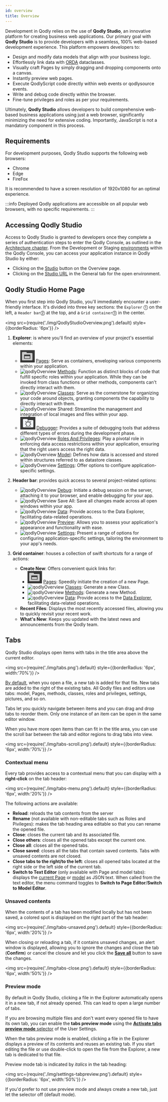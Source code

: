 ```yaml
---
id: overview
title: Overview
---
```


Development in Qodly relies on the use of **Qodly Studio**, an innovative platform for creating business web applications. Our primary goal with **Qodly Studio** is to provide developers with a seamless, 100% web-based development experience. This platform empowers developers to:

- Design and modify data models that align with your business logic.
- Effortlessly link data with [ORDA](../concepts/platform.md#the-orda-concept)  dataclasses.
- Visually craft Pages by simply dragging and dropping components onto a canvas.
- Instantly preview web pages.
- Execute QodlyScript code directly within web events or qodlysource events.
- Write and debug code directly within the browser.
- Fine-tune privileges and roles as per your requirements.

Ultimately, **Qodly Studio** allows developers to build comprehensive web-based business applications using just a web browser, significantly minimizing the need for extensive coding. Importantly, JavaScript is not a mandatory component in this process.

## Requirements

For development purposes, Qodly Studio supports the following web browsers:

- Chrome
- Edge
- FireFox

It is recommended to have a screen resolution of 1920x1080 for an optimal experience.

:::info
Deployed Qodly applications are accessible on all popular web browsers, with no specific requirements.
:::

## Accessing Qodly Studio

Access to Qodly Studio is granted to developers once they complete a series of authentication steps to enter the Qodly Console, as outlined in the [Architecture chapter](../concepts/cloud.md). From the Development or Staging [environments](../cloud/getStarted.md#environments-and-services) within the Qodly Console, you can access your application instance in Qodly Studio by either:

- Clicking on the [Studio](../cloud/application-management#open-qodly-studio) button on the Overview page.
- Clicking on the [Studio URL](../cloud/application-management#open-qodly-studio) in the General tab for the open environment.



## Qodly Studio Home Page

When you first step into Qodly Studio, you'll immediately encounter a user-friendly interface. It's divided into three key sections: the `Explorer` ⓵ on the left, a `Header bar`⓶ at the top, and a `Grid container`⓷ in the center.

<img src={require('./img/QodlyStudioOverview.png').default} style={{borderRadius: '6px'}} />

1. **Explorer**: is where you'll find an overview of your project's essential elements:

    - ![qodlyOverview](./img/overview_Pages.png) [Pages](./pageLoaders/pageLoaderOverview#overview): Serve as containers, enveloping various components within your application. 
    - ![qodlyOverview](./img/overview_methods&Func.png) [Methods](./coding#methods): Function as distinct blocks of code that fulfill specific roles within your application. While they can be invoked from class functions or other methods, components can't directly interact with them.
    - ![qodlyOverview](./img/overview_methods&Func.png) [Classes](./coding#classes): Serve as the cornerstone for organizing your code around objects, granting components the capability to directly interact with them.
    - ![qodlyOverview](./img/overview_shared.png) Shared: Streamline the management and integration of local images and files within your app.
    - ![qodlyOverview](./img/overview_debugger.png) [Debugger](./debugging.md): Provides a suite of debugging tools that address different types of errors during the development phase.
    - ![qodlyOverview](./img/overview_roles.png) [Roles And Privileges](./roles/rolesPrivilegesOverview.md): Play a pivotal role in enforcing data access restrictions within your application, ensuring that the right users access the right data.
    - ![qodlyOverview](./img/overview_model.png) [Model](./model/model-editor-interface.md): Defines how data is accessed and stored within structures referred to as datastore classes.
    - ![qodlyOverview](./img/overview_settings.png) [Settings](./settings.md): Offer options to configure application-specific settings.

2. **Header bar**: provides quick access to several project-related options:

    - ![qodlyOverview](./img/overview_debug.png) [Debug](./debugging#starting-a-debug-session): Initiate a debug session on the server, attaching it to your browser, and enable debugging for your app.
    - ![qodlyOverview](./img/overview_saveAll.png) Save All: Save all changes made across all open windows within your app.
    - ![qodlyOverview](./img/overview_data.png) [Data](../data-explorer/data-explorer.md): Provide access to the Data Explorer, facilitating data-related operations.
    - ![qodlyOverview](./img/overview_preview.png) [Preview](./rendering#preview-the-entire-site): Allows you to assess your application's appearance and functionality with ease.
    - ![qodlyOverview](./img/overview_settings.png) [Settings](./settings.md): Present a range of options for configuring application-specific settings, tailoring the environment to your app's needs.

3. **Grid container**: houses a collection of swift shortcuts for a range of actions:

    - **Create New**: Offers convenient quick links for:
        - ![qodlyOverview](./img/overview_Pages.png) [Pages](./pageLoaders/pageLoaderOverview#creating-a-Page): Speedily initiate the creation of a new Page.
        - ![qodlyOverview](./img/overview_class.png) [Classes](./coding#creating): Generate a new Class.
        - ![qodlyOverview](./img/overview_method.png) [Methods](./coding#creating): Generate a new Method.
        - ![qodlyOverview](./img/overview_data.png) [Data](../data-explorer/data-explorer.md): Provide access to the [Data Explorer](../data-explorer/data-explorer.md), facilitating data-related operations.
    - **Recent Files**: Displays the most recently accessed files, allowing you to quickly revisit your recent work.
    - **What's New**: Keeps you updated with the latest news and announcements from the Qodly team.
  
  
## Tabs

Qodly Studio displays open items with tabs in the title area above the current editor.

<img src={require('./img/tabs.png').default} style={{borderRadius: '6px', width:'70%'}} />

[By default](#preview-mode), when you open a file, a new tab is added for that file. New tabs are added to the right of the existing tabs. All Qodly files and editors use tabs: model, Pages, methods, classes, roles and privileges, settings, pictures, and so on. 

Tabs let you quickly navigate between items and you can drag and drop tabs to reorder them. Only one instance of an item can be open in the same editor window.

When you have more open items than can fit in the title area, you can use the scroll bar between the tab and editor regions to drag tabs into view. 

<img src={require('./img/tabs-scroll.png').default} style={{borderRadius: '6px', width:'70%'}} />


### Contextual menu

Every tab provides access to a contextual menu that you can display with a **right-click** on the tab header:

<img src={require('./img/tabs-menu.png').default} style={{borderRadius: '6px', width:'20%'}} />

The following actions are available:

-  **Reload**: reloads the tab contents from the server
-  **Rename** (not available with non-editable tabs such as Roles and Pivileges): makes the tab heading area editable so that you can rename the opened file.  
-  **Close**: closes the current tab and its associated file.
-  **Close others**: closes all the opened tabs except the current one.
-  **Close all**: closes all the opened tabs.
-  **Close saved**: closes all the tabs that contain saved contents. Tabs with unsaved contents are not closed. 
-  **Close tabs to the right/to the left**: closes all opened tabs located at the right side or the left side of the current tab.
-  **Switch to Text Editor** (only available with Page and model tabs): displays the [current Page](./pageLoaders/pageLoaderOverview.md/#Page-json-representation) or [model](model/model-editor-interface.md#model-json-representation) as JSON text. When called from the text editor, the menu command toggles to **Switch to Page Editor**/**Switch to Model Editor**. 

### Unsaved contents

When the contents of a tab has been modified locally but has not been saved, a colored spot is displayed on the right part of the tab header:

<img src={require('./img/tabs-unsaved.png').default} style={{borderRadius: '6px', width:'20%'}} />

When closing or reloading a tab, if it contains unsaved changes, an alert window is displayed, allowing you to ignore the changes and close the tab (**Confirm**) or cancel the closure and let you click the [**Save all**](#homepage) button to save the changes. 

<img src={require('./img/tabs-close.png').default} style={{borderRadius: '6px', width:'50%'}} />

### Preview mode

By default in Qodly Studio, clicking a file in the Explorer automatically opens it in a new tab, if not already opened. This can lead to open a large number of tabs. 

If you are browsing multiple files and don't want every opened file to have its own tab, you can enable the **tabs preview mode** using the [**Activate tabs preview mode** selector](settings.md#activate-tabs-preview-mode) of the User Settings. 

When the tabs preview mode is enabled, clicking a file in the Explorer displays a preview of its contents and reuses an existing tab. If you start editing the file or use double-click to open the file from the Explorer, a new tab is dedicated to that file. 

Preview mode tab is indicated by *italics* in the tab heading:

<img src={require('./img/settings-tabpreview.png').default} style={{borderRadius: '6px', width:'50%'}} />

If you'd prefer to not use preview mode and always create a new tab, just let the selector off (default mode). 